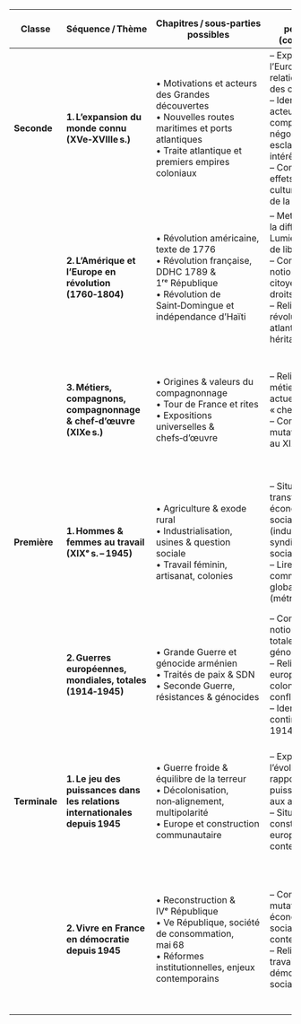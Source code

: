 | **Classe**    | **Séquence / Thème**                                                        | **Chapitres / sous‑parties possibles**                                                                                                                     | **Attendus pédagogiques (connaissances)**                                                                                                                                                                                                                | **Compétences disciplinaires visées**                                                                                                                                                                                          |
| ------------- | --------------------------------------------------------------------------- | ---------------------------------------------------------------------------------------------------------------------------------------------------------- | -------------------------------------------------------------------------------------------------------------------------------------------------------------------------------------------------------------------------------------------------------- | ------------------------------------------------------------------------------------------------------------------------------------------------------------------------------------------------------------------------------ |
| **Seconde**   | **1. L’expansion du monde connu (XVe‑XVIIIe s.)**                           | • Motivations et acteurs des Grandes découvertes<br>• Nouvelles routes maritimes et ports atlantiques<br>• Traite atlantique et premiers empires coloniaux | – Expliquer comment l’Europe met en relation l’ensemble des continents.<br>– Identifier les acteurs (monarques, compagnies, négociants, esclaves) et leurs intérêts.<br>– Comprendre les effets économiques, culturels et politiques de la colonisation. | • Comparer des cartes entre début & fin de période.<br>• Analyser une œuvre d’art comme source historique.<br>• Décrire le circuit d’un produit colonial.<br>• Réaliser un schéma simple d’un empire colonial.                 |
|               | **2. L’Amérique et l’Europe en révolution (1760‑1804)**                     | • Révolution américaine, texte de 1776<br>• Révolution française, DDHC 1789 & 1ʳᵉ République<br>• Révolution de Saint‑Domingue et indépendance d’Haïti     | – Mettre en évidence la diffusion des Lumières et de l’idée de liberté.<br>– Comprendre la notion de citoyenneté & de droits de l’Homme.<br>– Relier les révolutions atlantiques et leurs héritages.                                                     | • Construire une frise des trois révolutions.<br>• Situer un acteur dans son contexte (ex. George Washington, Toussaint Louverture).<br>• Raconter l’une des révolutions.<br>• Interpréter un texte patrimonial (DDHC, etc.).  |
|               | **3. Métiers, compagnons, compagnonnage & chef‑d’œuvre (XIXe s.)**          | • Origines & valeurs du compagnonnage<br>• Tour de France et rites<br>• Expositions universelles & chefs‑d’œuvre                                           | – Relier l’histoire des métiers à la notion actuelle de « chef‑d’œuvre ».<br>– Comprendre les mutations du travail au XIXᵉ s.                                                                                                                            | • Décrire un Tour de France à partir de témoignages.<br>• Raconter une réception de compagnon.<br>• Utiliser un repère historique (1803 : livret ouvrier, 1889 : Union compagnonnique).                                        |
| **Première**  | **1. Hommes & femmes au travail (XIXᵉ s. – 1945)**                          | • Agriculture & exode rural<br>• Industrialisation, usines & question sociale<br>• Travail féminin, artisanat, colonies                                    | – Situer les transformations économiques et sociales (industrialisation, syndicalisme, lois sociales).<br>– Lire le travail comme phénomène global (métropole/colonies).                                                                                 | • Construire une frise acteurs‑avancées sociales.<br>• Contextualiser une œuvre mettant en scène le travail.<br>• Raconter le quotidien d’un ouvrier/agriculteur local.<br>• Exploiter archives locales/musées.                |
|               | **2. Guerres européennes, mondiales, totales (1914‑1945)**                  | • Grande Guerre et génocide arménien<br>• Traités de paix & SDN<br>• Seconde Guerre, résistances & génocides                                               | – Comprendre la notion de guerre totale et de génocide.<br>– Relier dimensions européennes et coloniales des conflits.<br>– Identifier continuités/ruptures 1914‑1945.                                                                                   | • Mettre en relation deux cartes des fronts mondiaux.<br>• Confronter points de vue sur les traités.<br>• Raconter l’action d’un acteur pacifiste.<br>• Mener une recherche locale sur les déportations.                       |
| **Terminale** | **1. Le jeu des puissances dans les relations internationales depuis 1945** | • Guerre froide & équilibre de la terreur<br>• Décolonisation, non‑alignement, multipolarité<br>• Europe et construction communautaire                     | – Expliquer l’évolution des rapports de puissance de 1945 aux années 2000.<br>– Situer la construction européenne dans ce contexte.                                                                                                                      | • Situer périodes & ruptures majeures.<br>• Confronter propagandes US/URSS.<br>• Raconter l’action d’un leader indépendantiste.<br>• Analyser la portée d’un traité ou discours.                                               |
|               | **2. Vivre en France en démocratie depuis 1945**                            | • Reconstruction & IVᵉ République<br>• Ve République, société de consommation, mai 68<br>• Réformes institutionnelles, enjeux contemporains                | – Comprendre les mutations politiques, économiques et sociales de la France contemporaine.<br>– Relier histoire du travail & démocratisation sociale.                                                                                                    | • Analyser un document iconographique (affiche, pub).<br>• Situer une réforme institutionnelle dans son contexte.<br>• Interroger un texte historique.<br>• Raconter un événement en argumentant sa portée.                    |
